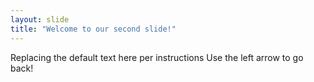 ```yaml
---
layout: slide
title: "Welcome to our second slide!"
---
```

Replacing the default text here per instructions
Use the left arrow to go back!
